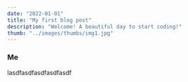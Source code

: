 ```yaml
---
date: "2022-01-01"
title: "My first blog post"
description: "Welcome! A beautiful day to start coding!"
thumb: "../images/thumbs/img1.jpg"
---
```


### Me

lasdfasdfasdfasdfasdf